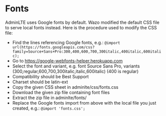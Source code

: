 Fonts
=====

AdminLTE uses Google fonts by default. Wazo modified the default CSS file to
serve local fonts instead. Here is the procedure used to modify the CSS file:

* Find the lines referencing Google fonts, e.g.:
```@import url(https://fonts.googleapis.com/css?family=Source+Sans+Pro:300,400,600,700,300italic,400italic,600italic);```
* Go to https://google-webfonts-helper.herokuapp.com
* Select the font and variant, e.g. font Source Sans Pro, variants (300,regular,600,700,300italic,italic,600italic) (400 is regular)
* Compatibility should be Best Support
* Charset should be latin-ext
* Copy the given CSS sheet in adminlte/css/fonts.css
* Download the given zip file containing font files
* Extract the zip file in adminlte/fonts/
* Replace the Google fonts import from above with the local file you just created, e.g.:
```@import 'fonts.css';```
